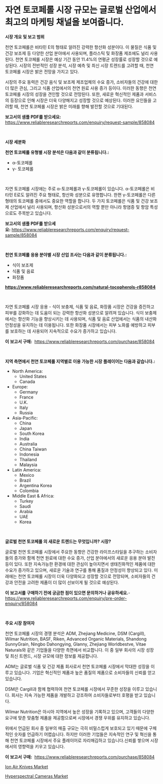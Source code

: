 <p><h1>자연 토코페롤 시장 규모는 글로벌 산업에서 최고의 마케팅 채널을 보여줍니다.</h1></p><p><strong>시장 개요 및 보고 범위</strong></p>
<p><p>천연 토코페롤은 비타민 E의 형태로 알려진 강력한 항산화 성분이다. 이 물질은 식품 및 건강 보조제 등 다양한 산업 분야에서 사용되며, 플라스틱 및 화장품 제조에도 널리 사용된다. 천연 토코페롤 시장은 예상 기간 동안 11.4%의 연평균 성장률로 성장할 것으로 예상된다. 시장의 전반적인 성장 분석, 시장 예측 및 최신 시장 트렌드를 고려할 때, 천연 토코페롤 시장은 밝은 전망을 가지고 있다.</p><p>시장의 주요 동력은 건강 음식 및 보조제 제조업체의 수요 증가, 소비자들의 건강에 대한 더 많은 관심, 그리고 식품 산업에서의 천연 원료 사용 증가 등이다. 이러한 동향은 천연 토코페롤 시장의 성장을 견인할 것으로 전망된다. 또한, 새로운 혁신적인 제품과 서비스의 등장으로 인해 시장은 더욱 다양해지고 성장할 것으로 예상된다. 이러한 요인들을 고려할 때, 천연 토코페롤 시장은 밝은 미래를 향해 발전할 것으로 기대된다.</p></p>
<p><strong>보고서의 샘플 PDF를 받으세요:</strong> <a href="https://www.reliableresearchreports.com/enquiry/request-sample/858084">https://www.reliableresearchreports.com/enquiry/request-sample/858084</a></p>
<p>&nbsp;</p>
<p><strong>시장 세분화</strong></p>
<p><strong>천연 토코페롤 유형별 시장 분석은 다음과 같이 분류됩니다.:</strong></p>
<p><ul><li>α-토코페롤</li><li>γ- 토코페롤</li></ul></p>
<p>&nbsp;</p>
<p><p>자연 토코페롤 시장에는 주로 α-토코페롤과 γ-토코페롤이 있습니다. α-토코페롤은 비타민 E로도 알려진 주요 형태로, 항산화 성분으로 유명합니다. 한편 γ-토코페롤은 다른 형태의 토코페롤 중에서도 중요한 역할을 합니다. 두 가지 토코페롤은 식품 및 건강 보조제 산업에서 널리 사용되며, 항산화 성분으로서의 역할 뿐만 아니라 항염증 및 항암 특성으로도 주목받고 있습니다.</p></p>
<p><strong>보고서의 샘플 PDF를 받으세요:</strong>&nbsp;<a href="https://www.reliableresearchreports.com/enquiry/request-sample/858084">https://www.reliableresearchreports.com/enquiry/request-sample/858084</a></p>
<p>&nbsp;</p>
<p><strong> 천연 토코페롤 응용 분야별 시장 산업 조사는 다음과 같이 분류됩니다.:</strong></p>
<p><ul><li>식이 보조제</li><li>식품 및 음료</li><li>화장품</li></ul></p>
<p><strong><a href="https://www.reliableresearchreports.com/natural-tocopherols-r858084">https://www.reliableresearchreports.com/natural-tocopherols-r858084</a></strong></p>
<p>&nbsp;</p>
<p><p>자연 토코페롤 시장 응용 - 식이 보충제, 식품 및 음료, 화장품 시장은 건강을 증진하고 피부를 강화하는 데 도움이 되는 강력한 항산화 성분으로 알려져 있습니다. 식이 보충제에서는 항산화 기능을 향상시키는 데 사용되며, 식품 및 음료 산업에서는 식품의 내산화 안정성을 유지하는 데 이용됩니다. 또한 화장품 시장에서는 피부 노화를 예방하고 피부를 보호하는 데 사용되어 지속적으로 수요가 증가하고 있습니다.</p></p>
<p><strong>이 보고서 구매:</strong>&nbsp; <a href="https://www.reliableresearchreports.com/purchase/858084">https://www.reliableresearchreports.com/purchase/858084</a></p>
<p>&nbsp;</p>
<p><strong>지역 측면에서 천연 토코페롤 지역별로 이용 가능한 시장 플레이어는 다음과 같습니다.:</strong></p>
<p><ul>
    <li>
        North America:
        <ul>
            <li>United States</li>
            <li>Canada</li>
        </ul>
    </li>
    <li>
        Europe:
        <ul>
            <li>Germany</li>
            <li>France</li>
            <li>U.K.</li>
            <li>Italy</li>
            <li>Russia</li>
        </ul>
    </li>
    <li>
        Asia-Pacific:
        <ul>
            <li>China</li>
            <li>Japan</li>
            <li>South Korea</li>
            <li>India</li>
            <li>Australia</li>
            <li>China Taiwan</li>
            <li>Indonesia</li>
            <li>Thailand</li>
            <li>Malaysia</li>
        </ul>
    </li>
    <li>
        Latin America:
        <ul>
            <li>Mexico</li>
            <li>Brazil</li>
            <li>Argentina Korea</li>
            <li>Colombia</li>
        </ul>
    </li>
    <li>
        Middle East & Africa:
        <ul>
            <li>Turkey</li>
            <li>Saudi</li>
            <li>Arabia</li>
            <li>UAE</li>
            <li>Korea</li>
        </ul>
    </li>
    </ul></p>
<p>&nbsp;</p>
<p><strong>글로벌 천연 토코페롤 의 새로운 트렌드는 무엇입니까? 시장?</strong></p>
<p><p>글로벌 천연 토코페롤 시장에서 주요한 동향은 건강한 라이프스타일을 추구하는 소비자들의 증가와 함께 천연 원료에 대한 수요 증가, 산업 분야에서의 새로운 응용 분야 발전 등이 있다. 또한 지속가능한 환경에 대한 관심이 높아지면서 생태친화적인 제품에 대한 수요가 증가하고 있으며, 새로운 기술과 연구를 통해 품질과 안정성이 향상되고 있다. 미래에는 천연 토코페롤 시장이 더욱 다양화되고 성장할 것으로 전망되며, 소비자들의 건강과 안전을 고려한 제품이 더 많이 선보이게 될 것으로 예상된다.</p></p>
<p><strong>이 보고서를 구매하기 전에 궁금한 점이 있으면 문의하거나 공유하세요.</strong>- <a href="https://www.reliableresearchreports.com/enquiry/pre-order-enquiry/858084">https://www.reliableresearchreports.com/enquiry/pre-order-enquiry/858084</a></p>
<p>&nbsp;</p>
<p><strong>주요 시장 참여자</strong></p>
<p><p>천연 토코페롤 시장의 경쟁 분석은 ADM, Zhejiang Medicine, DSM (Cargill), Wilmar Nutrition, BASF, Riken, Advanced Organic Materials, Shandong SunnyGrain, Ningbo Dahongying, Glanny, Zhejiang Worldbestve, Vitae Naturals와 같은 기업들을 다양한 측면에서 비교합니다. 이 중 일부 회사의 시장 성장 및 최신 트렌드, 시장 규모에 대한 정보를 제공합니다.</p><p>ADM는 글로벌 식품 및 건강 제품 회사로서 천연 토코페롤 시장에서 막대한 성장을 이루고 있습니다. 기업은 혁신적인 제품과 높은 품질의 제품으로 소비자들의 신뢰를 얻고 있습니다.</p><p>DSM은 Cargill과 함께 협력하여 천연 토코페롤 시장에서 꾸준한 성장을 이루고 있습니다. 회사는 지속 가능한 제품을 개발하고 강조하여 소비자들로부터 호평을 받고 있습니다.</p><p>Wilmar Nutrition은 아시아 지역에서 높은 성장을 기록하고 있으며, 고객들의 다양한 요구에 맞춘 맞춤형 제품을 제공함으로써 시장에서 경쟁 우위를 유지하고 있습니다.</p><p>위에서 언급된 회사 중 일부의 매출 규모는 극히 비밀스럽게 보호되고 있기 때문에 구체적인 숫자를 언급하기 어렵습니다. 하지만 이러한 기업들은 지속적인 연구 및 혁신을 통해 천연 토코페롤 시장에서 주요 플레이어로 자리매김하고 있습니다.신뢰를 쌓으며 시장에서의 영향력을 키우고 있습니다.</p></p>
<p><strong>이 보고서 구매:</strong>&nbsp;&nbsp;<a href="https://www.reliableresearchreports.com/purchase/858084">https://www.reliableresearchreports.com/purchase/858084</a></p>
<p><p><a href="https://view.publitas.com/reportprime-1/ion-air-knives-market-trends-forecast-and-competitive-analysis-to-2031/">Ion Air Knives Market</a></p><p><a href="https://meowing-canidae-761.notion.site/Hyperspectral-Cameras-Market-Trends-and-Market-Analysis-forecasted-for-period-2024-2031-5a1229f8190043a697fa3bfd5d65ad72">Hyperspectral Cameras Market</a></p></p>